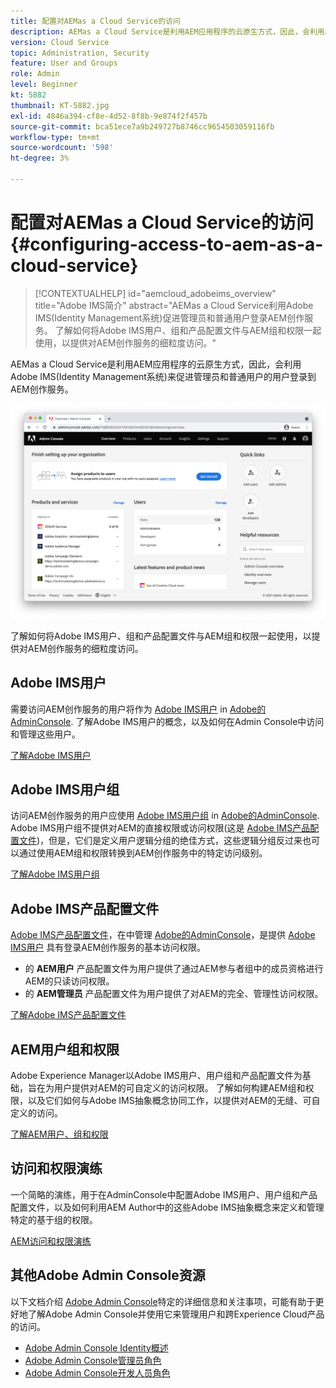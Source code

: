 ```yaml
---
title: 配置对AEMas a Cloud Service的访问
description: AEMas a Cloud Service是利用AEM应用程序的云原生方式，因此，会利用Adobe IMS(Identity Management系统)来促进管理员和普通用户用户登录到AEM创作服务。 了解如何将Adobe IMS用户、用户组和产品配置文件与AEM组和权限结合使用，以提供对AEM作者的特定访问权限。
version: Cloud Service
topic: Administration, Security
feature: User and Groups
role: Admin
level: Beginner
kt: 5882
thumbnail: KT-5882.jpg
exl-id: 4846a394-cf8e-4d52-8f8b-9e874f2f457b
source-git-commit: bca51ece7a9b249727b8746cc9654503059116fb
workflow-type: tm+mt
source-wordcount: '598'
ht-degree: 3%

---
```


# 配置对AEMas a Cloud Service的访问 {#configuring-access-to-aem-as-a-cloud-service}

>[!CONTEXTUALHELP]
>id="aemcloud_adobeims_overview"
>title="Adobe IMS简介"
>abstract="AEMas a Cloud Service利用Adobe IMS(Identity Management系统)促进管理员和普通用户登录AEM创作服务。 了解如何将Adobe IMS用户、组和产品配置文件与AEM组和权限一起使用，以提供对AEM创作服务的细粒度访问。"

AEMas a Cloud Service是利用AEM应用程序的云原生方式，因此，会利用Adobe IMS(Identity Management系统)来促进管理员和普通用户的用户登录到AEM创作服务。

![Adobe Admin Console](./assets/hero.png)

了解如何将Adobe IMS用户、组和产品配置文件与AEM组和权限一起使用，以提供对AEM创作服务的细粒度访问。

## Adobe IMS用户

需要访问AEM创作服务的用户将作为 [Adobe IMS用户](https://helpx.adobe.com/cn/enterprise/using/set-up-identity.html) in [Adobe的AdminConsole](https://adminconsole.adobe.com). 了解Adobe IMS用户的概念，以及如何在Admin Console中访问和管理这些用户。

[了解Adobe IMS用户](./adobe-ims-users.md)

## Adobe IMS用户组

访问AEM创作服务的用户应使用 [Adobe IMS用户组](https://helpx.adobe.com/cn/enterprise/using/user-groups.html) in [Adobe的AdminConsole](https://adminconsole.adobe.com). Adobe IMS用户组不提供对AEM的直接权限或访问权限(这是 [Adobe IMS产品配置文件](#adobe-ims-product-profiles))，但是，它们是定义用户逻辑分组的绝佳方式，这些逻辑分组反过来也可以通过使用AEM组和权限转换到AEM创作服务中的特定访问级别。

[了解Adobe IMS用户组](./adobe-ims-user-groups.md)

## Adobe IMS产品配置文件

[Adobe IMS产品配置文件](https://helpx.adobe.com/enterprise/using/manage-permissions-and-roles.html)，在中管理 [Adobe的AdminConsole](https://adminconsole.adobe.com)，是提供 [Adobe IMS用户](#adobe-ims-users) 具有登录AEM创作服务的基本访问权限。

+ 的 __AEM用户__ 产品配置文件为用户提供了通过AEM参与者组中的成员资格进行AEM的只读访问权限。
+ 的 __AEM管理员__ 产品配置文件为用户提供了对AEM的完全、管理性访问权限。

[了解Adobe IMS产品配置文件](./adobe-ims-product-profiles.md)

## AEM用户组和权限

Adobe Experience Manager以Adobe IMS用户、用户组和产品配置文件为基础，旨在为用户提供对AEM的可自定义的访问权限。 了解如何构建AEM组和权限，以及它们如何与Adobe IMS抽象概念协同工作，以提供对AEM的无缝、可自定义的访问。

[了解AEM用户、组和权限](./aem-users-groups-and-permissions.md)

## 访问和权限演练

一个简略的演练，用于在AdminConsole中配置Adobe IMS用户、用户组和产品配置文件，以及如何利用AEM Author中的这些Adobe IMS抽象概念来定义和管理特定的基于组的权限。

[AEM访问和权限演练](./walk-through.md)

## 其他Adobe Admin Console资源

以下文档介绍 [Adobe Admin Console](https://adminconsole.adobe.com)特定的详细信息和关注事项，可能有助于更好地了解Adobe Admin Console并使用它来管理用户和跨Experience Cloud产品的访问。

+ [Adobe Admin Console Identity概述](https://helpx.adobe.com/enterprise/using/identity.html)
+ [Adobe Admin Console管理员角色](https://helpx.adobe.com/enterprise/using/admin-roles.html)
+ [Adobe Admin Console开发人员角色](https://helpx.adobe.com/enterprise/using/manage-developers.html)
